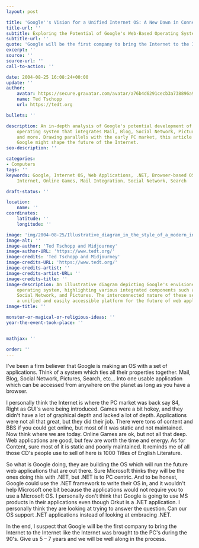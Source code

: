 ```yaml
---
layout: post

title: 'Google''s Vision for a Unified Internet OS: A New Dawn in Connectivity'
title-url: ''
subtitle: Exploring the Potential of Google's Web-Based Operating System
subtitle-url: ''
quote: 'Google will be the first company to bring the Internet to the Internet like the Internet was brought to the PC's during the 90's. Give us 5 – 7 years and we will be well along in the process.'
excerpt: ''
source: ''
source-url: ''
call-to-action: ''

date: 2004-08-25 16:08:24+00:00
update: ''
author:
    avatar: https://secure.gravatar.com/avatar/a76b4d6291cecb3a738896a971bfb903?s=512&d=mp&r=g
    name: Ted Tschopp
    url: https://tedt.org

bullets: ''

description: An in-depth analysis of Google's potential development of a web-based
    operating system that integrates Mail, Blog, Social Network, Pictures, Search,
    and more. Drawing parallels with the early PC market, this article explores how
    Google might shape the future of the Internet.
seo-description: ''

categories:
- Computers
tags: ''
keywords: Google, Internet OS, Web Applications, .NET, Browser-based OS, Future of
    Internet, Online Games, Mail Integration, Social Network, Search

draft-status: ''

location:
    name: ''
coordinates:
    latitude: ''
    longitude: ''

image: 'img/2004-08-25/Illustrative_diagram_in_the_style_of_a_modern_infogram.png'
image-alt: ''
image-author: 'Ted Tschopp and Midjourney'
image-author-URL: 'https://www.tedt.org/'
image-credits: 'Ted Tschopp and Midjourney'
image-credits-URL: 'https://www.tedt.org/'
image-credits-artist: ''
image-credits-artist-URL: ''
image-credits-title: ''
image-description: An illustrative diagram depicting Google's envisioned web-based
    operating system, highlighting various integrated components such as Mail, Blog,
    Social Network, and Pictures. The interconnected nature of these services symbolizes
    a unified and easily accessible platform for the future of web applications.
image-title: ''

monster-or-magical-or-religious-ideas: ''
year-the-event-took-place: ''


mathjax: ''

order: ''
---
```

I've been a firm believer that Google is making an OS with a set of applications. Think of a system which ties all their properties together. Mail, Blog, Social Network, Pictures, Search, etc&#8230; Into one usable application which can be accessed from anywhere on the planet as long as you have a browser.

I personally think the Internet is where the PC market was back say 84, Right as GUI's were being introduced. Games were a bit hokey, and they didn't have a lot of graphical depth and lacked a lot of depth. Applications were not all that great, but they did their job. There were tons of content and BBS if you could get online, but most of it was static and not maintained. Now think where we are today. Online Games are ok, but not all that deep. Web applications are good, but few are worth the time and energy. As for Content, sure most of it is static and poorly maintained. It reminds me of all those CD's people use to sell of here is 1000 Titles of English Literature.

So what is Google doing, they are building the OS which will run the future web applications that are out there. Sure Microsoft thinks they will be the ones doing this with .NET, but .NET is to PC centric. And to be honest, Google could use the .NET framework to write their OS in, and it wouldn't help Microsoft one bit because the applications would not require you to use a Microsoft OS. I personally don't think that Google is going to use MS products in their applications even though Orkut is a .NET application. I personally think they are looking at trying to answer the question. Can our OS support .NET applications instead of looking at embracing .NET.

In the end, I suspect that Google will be the first company to bring the Internet to the Internet like the Internet was brought to the PC's during the 90's. Give us 5 – 7 years and we will be well along in the process.
